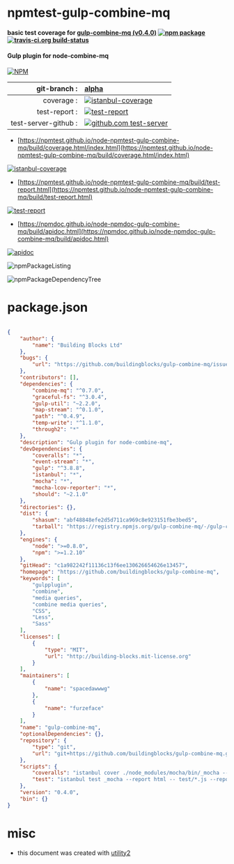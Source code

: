 # npmtest-gulp-combine-mq

#### basic test coverage for  [gulp-combine-mq (v0.4.0)](https://github.com/buildingblocks/gulp-combine-mq)  [![npm package](https://img.shields.io/npm/v/npmtest-gulp-combine-mq.svg?style=flat-square)](https://www.npmjs.org/package/npmtest-gulp-combine-mq) [![travis-ci.org build-status](https://api.travis-ci.org/npmtest/node-npmtest-gulp-combine-mq.svg)](https://travis-ci.org/npmtest/node-npmtest-gulp-combine-mq)

#### Gulp plugin for node-combine-mq

[![NPM](https://nodei.co/npm/gulp-combine-mq.png?downloads=true&downloadRank=true&stars=true)](https://www.npmjs.com/package/gulp-combine-mq)

| git-branch : | [alpha](https://github.com/npmtest/node-npmtest-gulp-combine-mq/tree/alpha)|
|--:|:--|
| coverage : | [![istanbul-coverage](https://npmtest.github.io/node-npmtest-gulp-combine-mq/build/coverage.badge.svg)](https://npmtest.github.io/node-npmtest-gulp-combine-mq/build/coverage.html/index.html)|
| test-report : | [![test-report](https://npmtest.github.io/node-npmtest-gulp-combine-mq/build/test-report.badge.svg)](https://npmtest.github.io/node-npmtest-gulp-combine-mq/build/test-report.html)|
| test-server-github : | [![github.com test-server](https://npmtest.github.io/node-npmtest-gulp-combine-mq/GitHub-Mark-32px.png)](https://npmtest.github.io/node-npmtest-gulp-combine-mq/build/app/index.html) | | build-artifacts : | [![build-artifacts](https://npmtest.github.io/node-npmtest-gulp-combine-mq/glyphicons_144_folder_open.png)](https://github.com/npmtest/node-npmtest-gulp-combine-mq/tree/gh-pages/build)|

- [https://npmtest.github.io/node-npmtest-gulp-combine-mq/build/coverage.html/index.html](https://npmtest.github.io/node-npmtest-gulp-combine-mq/build/coverage.html/index.html)

[![istanbul-coverage](https://npmtest.github.io/node-npmtest-gulp-combine-mq/build/screenCapture.buildCi.browser.%252Ftmp%252Fbuild%252Fcoverage.lib.html.png)](https://npmtest.github.io/node-npmtest-gulp-combine-mq/build/coverage.html/index.html)

- [https://npmtest.github.io/node-npmtest-gulp-combine-mq/build/test-report.html](https://npmtest.github.io/node-npmtest-gulp-combine-mq/build/test-report.html)

[![test-report](https://npmtest.github.io/node-npmtest-gulp-combine-mq/build/screenCapture.buildCi.browser.%252Ftmp%252Fbuild%252Ftest-report.html.png)](https://npmtest.github.io/node-npmtest-gulp-combine-mq/build/test-report.html)

- [https://npmdoc.github.io/node-npmdoc-gulp-combine-mq/build/apidoc.html](https://npmdoc.github.io/node-npmdoc-gulp-combine-mq/build/apidoc.html)

[![apidoc](https://npmdoc.github.io/node-npmdoc-gulp-combine-mq/build/screenCapture.buildCi.browser.%252Ftmp%252Fbuild%252Fapidoc.html.png)](https://npmdoc.github.io/node-npmdoc-gulp-combine-mq/build/apidoc.html)

![npmPackageListing](https://npmtest.github.io/node-npmtest-gulp-combine-mq/build/screenCapture.npmPackageListing.svg)

![npmPackageDependencyTree](https://npmtest.github.io/node-npmtest-gulp-combine-mq/build/screenCapture.npmPackageDependencyTree.svg)



# package.json

```json

{
    "author": {
        "name": "Building Blocks Ltd"
    },
    "bugs": {
        "url": "https://github.com/buildingblocks/gulp-combine-mq/issues"
    },
    "contributors": [],
    "dependencies": {
        "combine-mq": "^0.7.0",
        "graceful-fs": "^3.0.4",
        "gulp-util": "~2.2.0",
        "map-stream": "^0.1.0",
        "path": "^0.4.9",
        "temp-write": "^1.1.0",
        "through2": "*"
    },
    "description": "Gulp plugin for node-combine-mq",
    "devDependencies": {
        "coveralls": "*",
        "event-stream": "*",
        "gulp": "^3.8.8",
        "istanbul": "*",
        "mocha": "*",
        "mocha-lcov-reporter": "*",
        "should": "~2.1.0"
    },
    "directories": {},
    "dist": {
        "shasum": "abf48848efe2d5d711ca969c8e923151fbe3bed5",
        "tarball": "https://registry.npmjs.org/gulp-combine-mq/-/gulp-combine-mq-0.4.0.tgz"
    },
    "engines": {
        "node": ">=0.8.0",
        "npm": ">=1.2.10"
    },
    "gitHead": "c1a982242f11136c13f6ee130626654626e13457",
    "homepage": "https://github.com/buildingblocks/gulp-combine-mq",
    "keywords": [
        "gulpplugin",
        "combine",
        "media queries",
        "combine media queries",
        "CSS",
        "Less",
        "Sass"
    ],
    "licenses": [
        {
            "type": "MIT",
            "url": "http://building-blocks.mit-license.org"
        }
    ],
    "maintainers": [
        {
            "name": "spacedawwwg"
        },
        {
            "name": "furzeface"
        }
    ],
    "name": "gulp-combine-mq",
    "optionalDependencies": {},
    "repository": {
        "type": "git",
        "url": "git+https://github.com/buildingblocks/gulp-combine-mq.git"
    },
    "scripts": {
        "coveralls": "istanbul cover ./node_modules/mocha/bin/_mocha --report lcovonly -- -R spec && cat ./coverage/lcov.info | ./node_modules/coveralls/bin/coveralls.js && rm -rf ./coverage",
        "test": "istanbul test _mocha --report html -- test/*.js --reporter spec"
    },
    "version": "0.4.0",
    "bin": {}
}
```



# misc
- this document was created with [utility2](https://github.com/kaizhu256/node-utility2)
